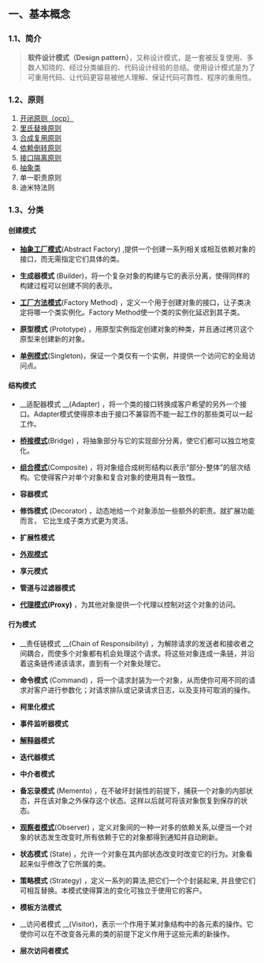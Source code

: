 

 

## 一、基本概念

### 1.1、简介

> __软件设计模式（Design pattern）__，又称设计模式，是一套被反复使用、多数人知晓的、经过分类编目的、代码设计经验的总结。使用设计模式是为了可重用代码、让代码更容易被他人理解、保证代码可靠性、程序的重用性。

### 1.2、原则

1. [开闭原则（ocp）]( [https://baike.baidu.com/item/%E8%BD%AF%E4%BB%B6%E8%AE%BE%E8%AE%A1%E6%A8%A1%E5%BC%8F/2117635?fromtitle=%E8%AE%BE%E8%AE%A1%E6%A8%A1%E5%BC%8F&fromid=1212549&fr=aladdin#5_1](https://baike.baidu.com/item/软件设计模式/2117635?fromtitle=设计模式&fromid=1212549&fr=aladdin#5_1) )
2. [里氏替换原则]( [https://baike.baidu.com/item/%E8%BD%AF%E4%BB%B6%E8%AE%BE%E8%AE%A1%E6%A8%A1%E5%BC%8F/2117635?fromtitle=%E8%AE%BE%E8%AE%A1%E6%A8%A1%E5%BC%8F&fromid=1212549&fr=aladdin#5_2](https://baike.baidu.com/item/软件设计模式/2117635?fromtitle=设计模式&fromid=1212549&fr=aladdin#5_2) )
3. [合成复用原则]( [https://baike.baidu.com/item/%E8%BD%AF%E4%BB%B6%E8%AE%BE%E8%AE%A1%E6%A8%A1%E5%BC%8F/2117635?fromtitle=%E8%AE%BE%E8%AE%A1%E6%A8%A1%E5%BC%8F&fromid=1212549&fr=aladdin#5_3](https://baike.baidu.com/item/软件设计模式/2117635?fromtitle=设计模式&fromid=1212549&fr=aladdin#5_3) )
4. [依赖倒转原则]( [https://baike.baidu.com/item/%E8%BD%AF%E4%BB%B6%E8%AE%BE%E8%AE%A1%E6%A8%A1%E5%BC%8F/2117635?fromtitle=%E8%AE%BE%E8%AE%A1%E6%A8%A1%E5%BC%8F&fromid=1212549&fr=aladdin#5_4](https://baike.baidu.com/item/软件设计模式/2117635?fromtitle=设计模式&fromid=1212549&fr=aladdin#5_4) )
5. [接口隔离原则]( [https://baike.baidu.com/item/%E8%BD%AF%E4%BB%B6%E8%AE%BE%E8%AE%A1%E6%A8%A1%E5%BC%8F/2117635?fromtitle=%E8%AE%BE%E8%AE%A1%E6%A8%A1%E5%BC%8F&fromid=1212549&fr=aladdin#5_5](https://baike.baidu.com/item/软件设计模式/2117635?fromtitle=设计模式&fromid=1212549&fr=aladdin#5_5) )
6. [抽象类]( [https://baike.baidu.com/item/%E8%BD%AF%E4%BB%B6%E8%AE%BE%E8%AE%A1%E6%A8%A1%E5%BC%8F/2117635?fromtitle=%E8%AE%BE%E8%AE%A1%E6%A8%A1%E5%BC%8F&fromid=1212549&fr=aladdin#5_6](https://baike.baidu.com/item/软件设计模式/2117635?fromtitle=设计模式&fromid=1212549&fr=aladdin#5_6) )
7. 单一职责原则
8. 迪米特法则 

### 1.3、分类

#### 创建模式

* __[抽象工厂模式](https://baike.baidu.com/item/抽象工厂模式)__(Abstract Factory) ,提供一个创建一系列相关或相互依赖对象的接口，而无需指定它们具体的类。

* __生成器模式__ (Builder)，将一个复杂对象的构建与它的表示分离，使得同样的构建过程可以创建不同的表示。

* __[工厂方法模式](https://baike.baidu.com/item/工厂方法模式)__(Factory Method) ，定义一个用于创建对象的接口，让子类决定将哪一个类实例化。Factory Method使一个类的实例化延迟到其子类。

* __原型模式__ (Prototype) ，用原型实例指定创建对象的种类，并且通过拷贝这个原型来创建新的对象。

* __[单例模式](https://baike.baidu.com/item/单例模式)__(Singleton)，保证一个类仅有一个实例，并提供一个访问它的全局访问点。

#### 结构模式

* __适配器模式 __(Adapter) ，将一个类的接口转换成客户希望的另外一个接口。Adapter模式使得原本由于接口不兼容而不能一起工作的那些类可以一起工作。

* __[桥接模式](https://baike.baidu.com/item/桥接模式)__(Bridge) ，将抽象部分与它的实现部分分离，使它们都可以独立地变化。

* __[组合模式](https://baike.baidu.com/item/组合模式)__(Composite) ，将对象组合成树形结构以表示“部分-整体”的层次结构。它使得客户对单个对象和复合对象的使用具有一致性。

* __容器模式__

* __修饰模式__ (Decorator) ，动态地给一个对象添加一些额外的职责。就扩展功能而言， 它比生成子类方式更为灵活。

* __扩展性模式__

* __[外观模式](https://baike.baidu.com/item/外观模式)__

* __享元模式__

* __管道与过滤器模式__

* __[代理模式](https://baike.baidu.com/item/代理模式)(Proxy)__ ，为其他对象提供一个代理以控制对这个对象的访问。

#### 行为模式

* __责任链模式 __(Chain of Responsibility) ，为解除请求的发送者和接收者之间耦合，而使多个对象都有机会处理这个请求。将这些对象连成一条链，并沿着这条链传递该请求，直到有一个对象处理它。

* __命令模式__ (Command) ，将一个请求封装为一个对象，从而使你可用不同的请求对客户进行参数化；对请求排队或记录请求日志，以及支持可取消的操作。

* __柯里化模式__

* __事件监听器模式__

* __[解释器](https://baike.baidu.com/item/解释器)模式__

* __迭代器模式__

* __中介者模式__

* __备忘录模式__ (Memento) ，在不破坏封装性的前提下，捕获一个对象的内部状态，并在该对象之外保存这个状态。这样以后就可将该对象恢复到保存的状态。

* __[观察者模式](https://baike.baidu.com/item/观察者模式)__(Observer) ，定义对象间的一种一对多的依赖关系,以便当一个对象的状态发生改变时,所有依赖于它的对象都得到通知并自动刷新。

* __状态模式__ (State) ，允许一个对象在其内部状态改变时改变它的行为。对象看起来似乎修改了它所属的类。

* __策略模式__ (Strategy) ，定义一系列的算法,把它们一个个封装起来, 并且使它们可相互替换。本模式使得算法的变化可独立于使用它的客户。

* __模板方法模式__

* __访问者模式 __(Visitor)，表示一个作用于某对象结构中的各元素的操作。它使你可以在不改变各元素的类的前提下定义作用于这些元素的新操作。

* __层次访问者模式__


